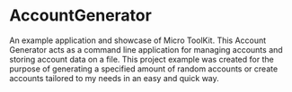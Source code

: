 # AccountGenerator
An example application and showcase of Micro ToolKit.
This Account Generator acts as a command line application for managing accounts and storing account data on a file.
This project example was created for the purpose of generating a specified amount of random accounts or create accounts tailored to my needs in an easy and quick way.
